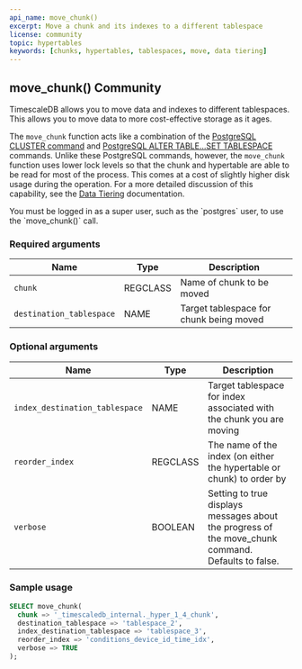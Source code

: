 ```yaml
---
api_name: move_chunk()
excerpt: Move a chunk and its indexes to a different tablespace
license: community
topic: hypertables
keywords: [chunks, hypertables, tablespaces, move, data tiering]
---
```


## move_chunk() <tag type="community">Community</tag>
TimescaleDB allows you to move data and indexes to different tablespaces. This
allows you to move data to more cost-effective storage as it ages.

The `move_chunk` function acts like a combination of the
[PostgreSQL CLUSTER command][postgres-cluster] and
[PostgreSQL ALTER TABLE...SET TABLESPACE][postgres-altertable] commands. Unlike
these PostgreSQL commands, however, the `move_chunk` function uses lower lock
levels so that the chunk and hypertable are able to be read for most of the
process. This comes at a cost of slightly higher disk usage during the
operation. For a more detailed discussion of this capability, see the
[Data Tiering][using-data-tiering] documentation.

<highlight type="note">
You must be logged in as a super user, such as the `postgres` user,
to use the `move_chunk()` call.
</highlight>

### Required arguments

|Name|Type|Description|
|-|-|-|
|`chunk`|REGCLASS|Name of chunk to be moved|
|`destination_tablespace`|NAME|Target tablespace for chunk being moved|

### Optional arguments

|Name|Type|Description|
|-|-|-|
|`index_destination_tablespace`|NAME|Target tablespace for index associated with the chunk you are moving|
|`reorder_index`|REGCLASS|The name of the index (on either the hypertable or chunk) to order by|
|`verbose`|BOOLEAN|Setting to true displays messages about the progress of the move_chunk command. Defaults to false.|


### Sample usage

``` sql
SELECT move_chunk(
  chunk => '_timescaledb_internal._hyper_1_4_chunk',
  destination_tablespace => 'tablespace_2',
  index_destination_tablespace => 'tablespace_3',
  reorder_index => 'conditions_device_id_time_idx',
  verbose => TRUE
);
```

[postgres-cluster]: https://www.postgresql.org/docs/current/sql-cluster.html
[postgres-altertable]: https://www.postgresql.org/docs/13/sql-altertable.html
[using-data-tiering]: /timescaledb/:currentVersion:/how-to-guides/data-tiering/

